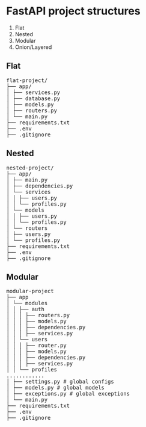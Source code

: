 # FastAPI project structures

1. Flat
2. Nested
3. Modular
4. Onion/Layered

## Flat

<pre>
flat-project/
├── app/
│ ├── services.py
│ ├── database.py
│ ├── models.py
│ ├── routers.py
│ └── main.py
├── requirements.txt
├── .env
├── .gitignore
</pre>

## Nested

<pre>
nested-project/
├── app/
│ ├── main.py
│ ├── dependencies.py
│ └── services
│ │ ├── users.py
│ │ └── profiles.py
│ └── models
│ │ ├── users.py
│ │ └── profiles.py
│ └── routers
│ ├── users.py
│ └── profiles.py
├── requirements.txt
├── .env
├── .gitignore
</pre>

## Modular

<pre>
modular-project
├── app
│ └── modules
│ │ ├── auth
│ │ │ ├── routers.py
│ │ │ ├── models.py
│ │ │ ├── dependencies.py
│ │ │ ├── services.py
│ │ └── users
│ │ │ ├── router.py
│ │ │ ├── models.py
│ │ │ ├── dependencies.py
│ │ │ ├── services.py
│ │ └── profiles
............
│ ├── settings.py # global configs
│ ├── models.py # global models
│ ├── exceptions.py # global exceptions
│ └── main.py
├── requirements.txt
├── .env
├── .gitignore
</pre>
